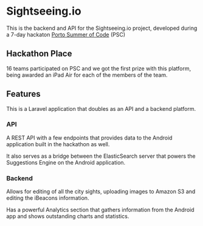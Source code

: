 # Sightseeing.io

This is the backend and API for the Sightseeing.io project, developed during a 7-day hackaton [Porto Summer of Code](http://www.portosummerofcode.com/) (PSC)

## Hackathon Place

16 teams participated on PSC and we got the first prize with this platform, being awarded an iPad Air for each of the members of the team.

## Features

This is a Laravel application that doubles as an API and a backend platform.

### API

A REST API with a few endpoints that provides data to the Android application built in the hackathon as well.

It also serves as a bridge between the ElasticSearch server that powers the Suggestions Engine on the Android application.

### Backend

Allows for editing of all the city sights, uploading images to Amazon S3 and editing the iBeacons information.

Has a powerful Analytics section that gathers information from the Android app and shows outstanding charts and statistics.